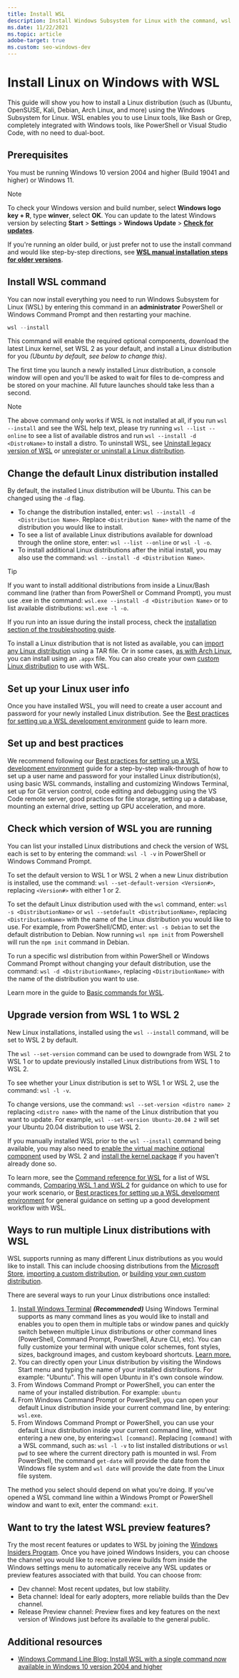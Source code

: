 ```yaml
---
title: Install WSL
description: Install Windows Subsystem for Linux with the command, wsl --install. Use a Bash terminal on your Windows machine run by your preferred Linux distribution - Ubuntu, Debian, SUSE, Kali, Fedora, Pengwin, Alpine, and more are available.
ms.date: 11/22/2021
ms.topic: article
adobe-target: true
ms.custom: seo-windows-dev
---
```


# Install Linux on Windows with WSL

This guide will show you how to install a Linux distribution (such as (Ubuntu, OpenSUSE, Kali, Debian, Arch Linux, and more) using the Windows Subsystem for Linux. WSL enables you to use Linux tools, like Bash or Grep, completely integrated with Windows tools, like PowerShell or Visual Studio Code, with no need to dual-boot.

## Prerequisites

You must be running Windows 10 version 2004 and higher (Build 19041 and higher) or Windows 11.
  
> [!NOTE]
> To check your Windows version and build number, select **Windows logo key + R**, type **winver**, select **OK**. You can update to the latest Windows version by selecting **Start** > **Settings** > **Windows Update** > **[Check for updates](ms-settings:windowsupdate)**.

If you're running an older build, or just prefer not to use the install command and would like step-by-step directions, see **[WSL manual installation steps for older versions](./install-manual.md)**.

## Install WSL command

You can now install everything you need to run Windows Subsystem for Linux (WSL) by entering this command in an **administrator** PowerShell or Windows Command Prompt and then restarting your machine.

```powershell
wsl --install
```

This command will enable the required optional components, download the latest Linux kernel, set WSL 2 as your default, and install a Linux distribution for you *(Ubuntu by default, see below to change this)*.

The first time you launch a newly installed Linux distribution, a console window will open and you'll be asked to wait for files to de-compress and be stored on your machine. All future launches should take less than a second.

> [!NOTE]
> The above command only works if WSL is not installed at all, if you run `wsl --install` and see the WSL help text, please try running `wsl --list --online` to see a list of available distros and run `wsl --install -d <DistroName>` to install a distro.
> To uninstall WSL, see [Uninstall legacy version of WSL](/windows/wsl/troubleshooting#uninstall-legacy-version-of-wsl) or [unregister or uninstall a Linux distribution](/windows/wsl/basic-commands#unregister-or-uninstall-a-linux-distribution).

## Change the default Linux distribution installed

By default, the installed Linux distribution will be Ubuntu. This can be changed using the `-d` flag.

- To change the distribution installed, enter: `wsl --install -d <Distribution Name>`. Replace `<Distribution Name>` with the name of the distribution you would like to install.
- To see a list of available Linux distributions available for download through the online store, enter: `wsl --list --online` or `wsl -l -o`.
- To install additional Linux distributions after the initial install, you may also use the command: `wsl --install -d <Distribution Name>`.

> [!TIP]
> If you want to install additional distributions from inside a Linux/Bash command line (rather than from PowerShell or Command Prompt), you must use .exe in the command: `wsl.exe --install -d <Distribution Name>` or to list available distributions: `wsl.exe -l -o`.

If you run into an issue during the install process, check the [installation section of the troubleshooting guide](./troubleshooting.md#installation-issues).

To install a Linux distribution that is not listed as available, you can [import any Linux distribution](/windows/wsl/use-custom-distro) using a TAR file. Or in some cases, [as with Arch Linux](https://wsldl-pg.github.io/ArchW-docs/How-to-Setup/), you can install using an `.appx` file. You can also create your own [custom Linux distribution](/windows/wsl/build-custom-distro) to use with WSL.

## Set up your Linux user info

Once you have installed WSL, you will need to create a user account and password for your newly installed Linux distribution. See the [Best practices for setting up a WSL development environment](./setup/environment.md#set-up-your-linux-username-and-password) guide to learn more.

## Set up and best practices

We recommend following our [Best practices for setting up a WSL development environment](./setup/environment.md) guide for a step-by-step walk-through of how to set up a user name and password for your installed Linux distribution(s), using basic WSL commands, installing and customizing Windows Terminal, set up for Git version control, code editing and debugging using the VS Code remote server, good practices for file storage, setting up a database, mounting an external drive, setting up GPU acceleration, and more.

## Check which version of WSL you are running

You can list your installed Linux distributions and check the version of WSL each is set to by entering the command: `wsl -l -v` in PowerShell or Windows Command Prompt.

To set the default version to WSL 1 or WSL 2 when a new Linux distribution is installed, use the command: `wsl --set-default-version <Version#>`, replacing `<Version#>` with either 1 or 2.

To set the default Linux distribution used with the `wsl` command, enter: `wsl -s <DistributionName>` or `wsl --setdefault <DistributionName>`, replacing `<DistributionName>` with the name of the Linux distribution you would like to use. For example, from PowerShell/CMD, enter: `wsl -s Debian` to set the default distribution to Debian. Now running `wsl npm init` from Powershell will run the `npm init` command in Debian.

To run a specific wsl distribution from within PowerShell or Windows Command Prompt without changing your default distribution, use the command: `wsl -d <DistributionName>`, replacing `<DistributionName>` with the name of the distribution you want to use.

Learn more in the guide to [Basic commands for WSL](./basic-commands.md).

## Upgrade version from WSL 1 to WSL 2

New Linux installations, installed using the `wsl --install` command, will be set to WSL 2 by default.

The `wsl --set-version` command can be used to downgrade from WSL 2 to WSL 1 or to update previously installed Linux distributions from WSL 1 to WSL 2.

To see whether your Linux distribution is set to WSL 1 or WSL 2, use the command: `wsl -l -v`.

To change versions, use the command: `wsl --set-version <distro name> 2` replacing `<distro name>` with the name of the Linux distribution that you want to update. For example, `wsl --set-version Ubuntu-20.04 2` will set your Ubuntu 20.04 distribution to use WSL 2. 

If you manually installed WSL prior to the `wsl --install` command being available, you may also need to [enable the virtual machine optional component](./install-manual.md#step-3---enable-virtual-machine-feature) used by WSL 2 and [install the kernel package](./install-manual.md#step-4---download-the-linux-kernel-update-package) if you haven't already done so.

To learn more, see the [Command reference for WSL](./basic-commands.md) for a list of WSL commands, [Comparing WSL 1 and WSL 2](./compare-versions.md) for guidance on which to use for your work scenario, or [Best practices for setting up a WSL development environment](./setup/environment.md) for general guidance on setting up a good development workflow with WSL.

## Ways to run multiple Linux distributions with WSL

WSL supports running as many different Linux distributions as you would like to install. This can include choosing distributions from the [Microsoft Store](https://aka.ms/wslstore), [importing a custom distribution](./use-custom-distro.md), or [building your own custom distribution](./build-custom-distro.md).

There are several ways to run your Linux distributions once installed:

1. [Install Windows Terminal](/windows/terminal/get-started) ***(Recommended)*** Using Windows Terminal supports as many command lines as you would like to install and enables you to open them in multiple tabs or window panes and quickly switch between multiple Linux distributions or other command lines (PowerShell, Command Prompt, PowerShell, Azure CLI, etc). You can fully customize your terminal with unique color schemes, font styles, sizes, background images, and custom keyboard shortcuts. [Learn more.](/windows/terminal)
2. You can directly open your Linux distribution by visiting the Windows Start menu and typing the name of your installed distributions. For example: "Ubuntu". This will open Ubuntu in it's own console window.
3. From Windows Command Prompt or PowerShell, you can enter the name of your installed distribution. For example: `ubuntu`
4. From Windows Command Prompt or PowerShell, you can open your default Linux distribution inside your current command line, by entering: `wsl.exe`.
5. From Windows Command Prompt or PowerShell, you can use your default Linux distribution inside your current command line, without entering a new one, by entering:`wsl [command]`. Replacing `[command]` with a WSL command, such as: `wsl -l -v` to list installed distributions or `wsl pwd` to see where the current directory path is mounted in wsl. From PowerShell, the command `get-date` will provide the date from the Windows file system and `wsl date` will provide the date from the Linux file system.

The method you select should depend on what you're doing. If you've opened a WSL command line within a Windows Prompt or PowerShell window and want to exit, enter the command: `exit`.

## Want to try the latest WSL preview features?

Try the most recent features or updates to WSL by joining the [Windows Insiders Program](https://insider.windows.com/getting-started). Once you have joined Windows Insiders, you can choose the channel you would like to receive preview builds from inside the Windows settings menu to automatically receive any WSL updates or preview features associated with that build. You can choose from:

- Dev channel: Most recent updates, but low stability.
- Beta channel: Ideal for early adopters, more reliable builds than the Dev channel.
- Release Preview channel: Preview fixes and key features on the next version of Windows just before its available to the general public.

## Additional resources

- [Windows Command Line Blog: Install WSL with a single command now available in Windows 10 version 2004 and higher](https://devblogs.microsoft.com/commandline/install-wsl-with-a-single-command-now-available-in-windows-10-version-2004-and-higher/)
